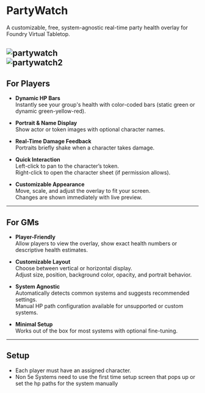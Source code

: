 # PartyWatch

A customizable, free, system-agnostic real-time party health overlay for Foundry Virtual Tabletop.

![partywatch](https://github.com/user-attachments/assets/395b2cef-d9d4-4104-ba0f-afcca2ce94ab)
<br>
![partywatch2](https://github.com/user-attachments/assets/76762fee-f1e2-46f5-b50f-d3bc3a556ecc)
---


## For Players

- **Dynamic HP Bars**  
  Instantly see your group's health with color-coded bars (static green or dynamic green-yellow-red).

- **Portrait & Name Display**  
  Show actor or token images with optional character names.

- **Real-Time Damage Feedback**  
  Portraits briefly shake when a character takes damage.

- **Quick Interaction**  
  Left-click to pan to the character’s token.  
  Right-click to open the character sheet (if permission allows).

- **Customizable Appearance**  
  Move, scale, and adjust the overlay to fit your screen.  
  Changes are shown immediately with live preview.

---

## For GMs

- **Player-Friendly**  
  Allow players to view the overlay, show exact health numbers or descriptive health estimates.

- **Customizable Layout**  
  Choose between vertical or horizontal display.  
  Adjust size, position, background color, opacity, and portrait behavior.

- **System Agnostic**  
  Automatically detects common systems and suggests recommended settings.  
  Manual HP path configuration available for unsupported or custom systems.

- **Minimal Setup**  
  Works out of the box for most systems with optional fine-tuning.

---

## Setup

- Each player must have an assigned character.
- Non 5e Systems need to use the first time setup screen that pops up or set the hp paths for the system manually

